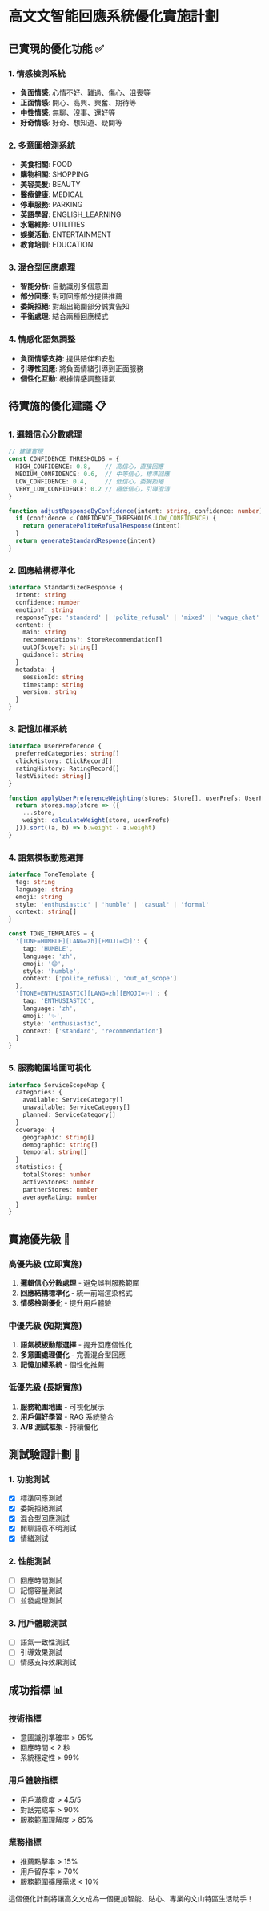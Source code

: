 # 高文文智能回應系統優化實施計劃

## 已實現的優化功能 ✅

### 1. 情感檢測系統
- **負面情感**: 心情不好、難過、傷心、沮喪等
- **正面情感**: 開心、高興、興奮、期待等
- **中性情感**: 無聊、沒事、還好等
- **好奇情感**: 好奇、想知道、疑問等

### 2. 多意圖檢測系統
- **美食相關**: FOOD
- **購物相關**: SHOPPING
- **美容美髮**: BEAUTY
- **醫療健康**: MEDICAL
- **停車服務**: PARKING
- **英語學習**: ENGLISH_LEARNING
- **水電維修**: UTILITIES
- **娛樂活動**: ENTERTAINMENT
- **教育培訓**: EDUCATION

### 3. 混合型回應處理
- **智能分析**: 自動識別多個意圖
- **部分回應**: 對可回應部分提供推薦
- **委婉拒絕**: 對超出範圍部分誠實告知
- **平衡處理**: 結合兩種回應模式

### 4. 情感化語氣調整
- **負面情感支持**: 提供陪伴和安慰
- **引導性回應**: 將負面情緒引導到正面服務
- **個性化互動**: 根據情感調整語氣

## 待實施的優化建議 📋

### 1. 邏輯信心分數處理
```typescript
// 建議實現
const CONFIDENCE_THRESHOLDS = {
  HIGH_CONFIDENCE: 0.8,    // 高信心，直接回應
  MEDIUM_CONFIDENCE: 0.6,  // 中等信心，標準回應
  LOW_CONFIDENCE: 0.4,     // 低信心，委婉拒絕
  VERY_LOW_CONFIDENCE: 0.2 // 極低信心，引導澄清
}

function adjustResponseByConfidence(intent: string, confidence: number): string {
  if (confidence < CONFIDENCE_THRESHOLDS.LOW_CONFIDENCE) {
    return generatePoliteRefusalResponse(intent)
  }
  return generateStandardResponse(intent)
}
```

### 2. 回應結構標準化
```typescript
interface StandardizedResponse {
  intent: string
  confidence: number
  emotion?: string
  responseType: 'standard' | 'polite_refusal' | 'mixed' | 'vague_chat' | 'confirmation'
  content: {
    main: string
    recommendations?: StoreRecommendation[]
    outOfScope?: string[]
    guidance?: string
  }
  metadata: {
    sessionId: string
    timestamp: string
    version: string
  }
}
```

### 3. 記憶加權系統
```typescript
interface UserPreference {
  preferredCategories: string[]
  clickHistory: ClickRecord[]
  ratingHistory: RatingRecord[]
  lastVisited: string[]
}

function applyUserPreferenceWeighting(stores: Store[], userPrefs: UserPreference): Store[] {
  return stores.map(store => ({
    ...store,
    weight: calculateWeight(store, userPrefs)
  })).sort((a, b) => b.weight - a.weight)
}
```

### 4. 語氣模板動態選擇
```typescript
interface ToneTemplate {
  tag: string
  language: string
  emoji: string
  style: 'enthusiastic' | 'humble' | 'casual' | 'formal'
  context: string[]
}

const TONE_TEMPLATES = {
  '[TONE=HUMBLE][LANG=zh][EMOJI=😊]': {
    tag: 'HUMBLE',
    language: 'zh',
    emoji: '😊',
    style: 'humble',
    context: ['polite_refusal', 'out_of_scope']
  },
  '[TONE=ENTHUSIASTIC][LANG=zh][EMOJI=✨]': {
    tag: 'ENTHUSIASTIC',
    language: 'zh',
    emoji: '✨',
    style: 'enthusiastic',
    context: ['standard', 'recommendation']
  }
}
```

### 5. 服務範圍地圖可視化
```typescript
interface ServiceScopeMap {
  categories: {
    available: ServiceCategory[]
    unavailable: ServiceCategory[]
    planned: ServiceCategory[]
  }
  coverage: {
    geographic: string[]
    demographic: string[]
    temporal: string[]
  }
  statistics: {
    totalStores: number
    activeStores: number
    partnerStores: number
    averageRating: number
  }
}
```

## 實施優先級 🎯

### 高優先級 (立即實施)
1. **邏輯信心分數處理** - 避免誤判服務範圍
2. **回應結構標準化** - 統一前端渲染格式
3. **情感檢測優化** - 提升用戶體驗

### 中優先級 (短期實施)
1. **語氣模板動態選擇** - 提升回應個性化
2. **多意圖處理優化** - 完善混合型回應
3. **記憶加權系統** - 個性化推薦

### 低優先級 (長期實施)
1. **服務範圍地圖** - 可視化展示
2. **用戶偏好學習** - RAG 系統整合
3. **A/B 測試框架** - 持續優化

## 測試驗證計劃 🧪

### 1. 功能測試
- [x] 標準回應測試
- [x] 委婉拒絕測試
- [x] 混合型回應測試
- [x] 閒聊語意不明測試
- [x] 情緒測試

### 2. 性能測試
- [ ] 回應時間測試
- [ ] 記憶容量測試
- [ ] 並發處理測試

### 3. 用戶體驗測試
- [ ] 語氣一致性測試
- [ ] 引導效果測試
- [ ] 情感支持效果測試

## 成功指標 📊

### 技術指標
- 意圖識別準確率 > 95%
- 回應時間 < 2 秒
- 系統穩定性 > 99%

### 用戶體驗指標
- 用戶滿意度 > 4.5/5
- 對話完成率 > 90%
- 服務範圍理解度 > 85%

### 業務指標
- 推薦點擊率 > 15%
- 用戶留存率 > 70%
- 服務範圍擴展需求 < 10%

這個優化計劃將讓高文文成為一個更加智能、貼心、專業的文山特區生活助手！
